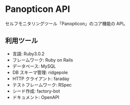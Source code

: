 # Panopticon API

セルフモニタリングツール「Panopticon」のコア機能の API。

## 利用ツール

- 言語: Ruby3.0.2
- フレームワーク: Ruby on Rails
- データベース: MySQL
- DB スキーマ管理: ridgepole
- HTTP クライアント: faraday
- テストフレームワーク: RSpec
- シード作成: factory-bot
- ドキュメント: OpenAPI
